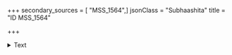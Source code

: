 +++
secondary_sources = [ "MSS_1564",]
jsonClass = "Subhaashita"
title = "ID MSS_1564"

+++

<details><summary>Text</summary>

ID
MSS_1564    अनेन योगराजेन धूपिताम्बरभूषणः।  
धूपिताङ्गस्त्रि...
MSS_1564    (अनेन योगराजेन धूपिताम्बरभूषणः।  
धूपिताङ्गस्त्र...
Name: quote, dtype: object
</details>
